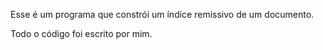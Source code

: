 Esse é um programa que constrói um índice remissivo de um documento. 

Todo o código foi escrito por mim.
